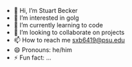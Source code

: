 - 👋 Hi, I’m Stuart Becker  
- 👀 I’m interested in golg
- 🌱 I’m currently learning to code
- 💞️ I’m looking to collaborate on projects
- 📫 How to reach me sxb6419@psu.edu
- 😄 Pronouns: he/him
- ⚡ Fun fact: ...

<!---
sxb6419/sxb6419 is a ✨ special ✨ repository because its `README.md` (this file) appears on your GitHub profile.
You can click the Preview link to take a look at your changes.
--->
